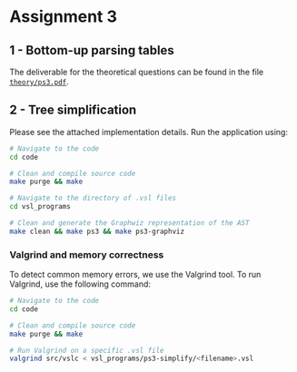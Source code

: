 # Assignment 3

## 1 - Bottom-up parsing tables

The deliverable for the theoretical questions can be found in the file [`theory/ps3.pdf`](./theory/ps3.pdf).

## 2 - Tree simplification

Please see the attached implementation details. Run the application using:

```sh
# Navigate to the code
cd code

# Clean and compile source code
make purge && make

# Navigate to the directory of .vsl files
cd vsl_programs

# Clean and generate the Graphwiz representation of the AST
make clean && make ps3 && make ps3-graphviz
```

### Valgrind and memory correctness

To detect common memory errors, we use the Valgrind tool. To run Valgrind, use the following command:

```sh
# Navigate to the code
cd code

# Clean and compile source code
make purge && make

# Run Valgrind on a specific .vsl file
valgrind src/vslc < vsl_programs/ps3-simplify/<filename>.vsl
```

